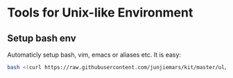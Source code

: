 # Tools for Unix-like Environment

## Setup bash env
Automaticly setup bash, vim, emacs or aliases etc. It is easy:
```sh
bash <(curl https://raw.githubusercontent.com/junjiemars/kit/master/ul/setup-bash.sh)
```
